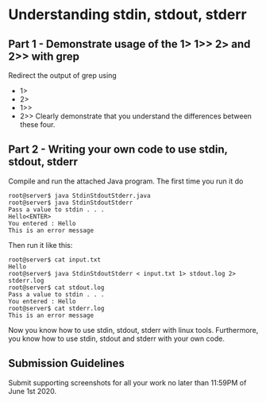 # Understanding stdin, stdout, stderr

## Part 1 - Demonstrate usage of the 1> 1>> 2> and 2>> with grep
Redirect the output of grep using
* 1> 
* 2>
* 1>>
* 2>>
Clearly demonstrate that you understand the differences between these four.


## Part 2 - Writing your own code to use stdin, stdout, stderr

Compile and run the attached Java program. The first time you run it do
 
```
root@server$ java StdinStdoutStderr.java
root@server$ java StdinStdoutStderr
Pass a value to stdin . . .
Hello<ENTER>
You entered : Hello
This is an error message
```
Then run it like this:

```
root@server$ cat input.txt
Hello
root@server$ java StdinStdoutStderr < input.txt 1> stdout.log 2> stderr.log
root@server$ cat stdout.log
Pass a value to stdin . . .
You entered : Hello
root@server$ cat stderr.log
This is an error message
```

Now you know how to use stdin, stdout, stderr with linux tools. Furthermore, you know how to use stdin, stdout and stderr with your own code. 

## Submission Guidelines
Submit supporting screenshots for all your work no later than 11:59PM of June 1st 2020.
